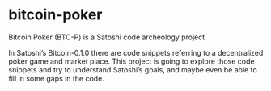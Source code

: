# bitcoin-poker

Bitcoin Poker (BTC-P) is a Satoshi code archeology project

In Satoshi’s Bitcoin-0.1.0 there are code snippets referring to a decentralized poker game and market place. This project is going to explore those code snippets and try to understand Satoshi’s goals, and maybe even be able to fill in some gaps in the code.
